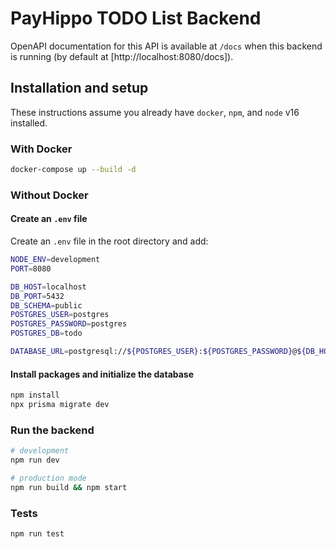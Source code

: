 # PayHippo TODO List Backend

OpenAPI documentation for this API is available at `/docs` when this backend is running (by default at [http://localhost:8080/docs]).

## Installation and setup

These instructions assume you already have `docker`, `npm`, and `node` v16 installed.


### With Docker
```bash
docker-compose up --build -d
```

### Without Docker

#### Create an `.env` file

Create an `.env` file in the root directory and add:

```bash
NODE_ENV=development
PORT=8080

DB_HOST=localhost
DB_PORT=5432
DB_SCHEMA=public
POSTGRES_USER=postgres
POSTGRES_PASSWORD=postgres
POSTGRES_DB=todo

DATABASE_URL=postgresql://${POSTGRES_USER}:${POSTGRES_PASSWORD}@${DB_HOST}:${DB_PORT}/${POSTGRES_DB}
```


#### Install packages and initialize the database

```bash
npm install
npx prisma migrate dev
```

### Run the backend

```bash
# development
npm run dev

# production mode
npm run build && npm start
```

### Tests

```bash
npm run test
```
